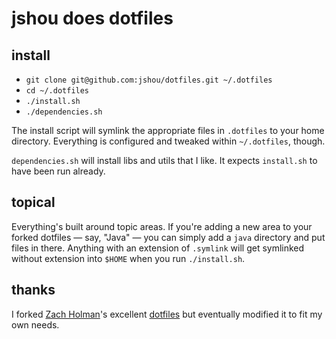 # jshou does dotfiles

## install

- `git clone git@github.com:jshou/dotfiles.git ~/.dotfiles`
- `cd ~/.dotfiles`
- `./install.sh`
- `./dependencies.sh`

The install script will symlink the appropriate files in `.dotfiles` to your
home directory. Everything is configured and tweaked within `~/.dotfiles`,
though.

`dependencies.sh` will install libs and utils that I like. It expects
`install.sh` to have been run already.

## topical

Everything's built around topic areas. If you're adding a new area to your
forked dotfiles — say, "Java" — you can simply add a `java` directory and put
files in there. Anything with an extension of `.symlink` will get
symlinked without extension into `$HOME` when you run `./install.sh`.


## thanks

I forked [Zach Holman](http://github.com/holman)'s excellent
[dotfiles](http://github.com/holman/dotfiles) but eventually modified it to fit
my own needs.
